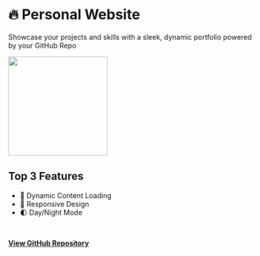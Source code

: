 # 🔥 Personal Website
Showcase your projects and skills with a sleek, dynamic portfolio powered by your GitHub Repo
<br>

<img src="https://github.com/tobwil/markdown_website/assets/72387477/94cb270b-b150-4b9e-845d-2a08c39c8ac8" height="200">
<br>

## Top 3 Features

* 🚀 Dynamic Content Loading
* 📱 Responsive Design
* 🌓 Day/Night Mode
<br>

**[<i class="fab fa-github"></i> View GitHub Repository](https://github.com/tobwil/markdown_website)**

